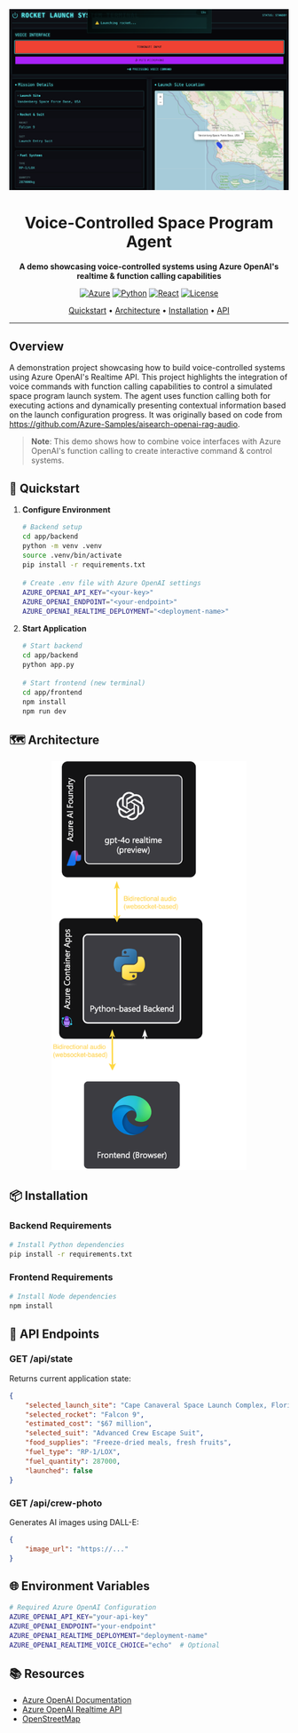 <div align="center">
  <img src="preview.png" width="700"/>
  <h1>Voice-Controlled Space Program Agent</h1>
  
  <p><strong>A demo showcasing voice-controlled systems using Azure OpenAI's realtime & function calling capabilities</strong></p>
  
  [![Azure](https://img.shields.io/badge/azure-ready-0078D4?style=flat-square)](https://azure.microsoft.com)
  [![Python](https://img.shields.io/badge/python-3.11-yellow?style=flat-square)](https://python.org)
  [![React](https://img.shields.io/badge/react-18-blue?style=flat-square)](https://reactjs.org)
  [![License](https://img.shields.io/badge/license-MIT-green?style=flat-square)](LICENSE)
  
  [Quickstart](#-quickstart) •
  [Architecture](#%EF%B8%8F-architecture) •
  [Installation](#-installation) •
  [API](#-api-endpoints)
</div>

---

## Overview

A demonstration project showcasing how to build voice-controlled systems using Azure OpenAI's Realtime API. This project highlights the integration of voice commands with function calling capabilities to control a simulated space program launch system. The agent uses function calling both for executing actions and dynamically presenting contextual information based on the launch configuration progress. It was originally based on code from https://github.com/Azure-Samples/aisearch-openai-rag-audio.

> **Note**: This demo shows how to combine voice interfaces with Azure OpenAI's function calling to create interactive command & control systems.

## 🚀 Quickstart

1. **Configure Environment**
   ```bash
   # Backend setup
   cd app/backend
   python -m venv .venv
   source .venv/bin/activate
   pip install -r requirements.txt
   
   # Create .env file with Azure OpenAI settings
   AZURE_OPENAI_API_KEY="<your-key>"
   AZURE_OPENAI_ENDPOINT="<your-endpoint>"
   AZURE_OPENAI_REALTIME_DEPLOYMENT="<deployment-name>"
   ```

2. **Start Application**
   ```bash
   # Start backend
   cd app/backend
   python app.py
   
   # Start frontend (new terminal)
   cd app/frontend
   npm install
   npm run dev
   ```

## 🗺️ Architecture

<div align="center">
  <img src="architecture.png" width="350"/>
</div>

## 📦 Installation

### Backend Requirements
```bash
# Install Python dependencies
pip install -r requirements.txt
```

### Frontend Requirements
```bash
# Install Node dependencies
npm install
```

## 🔌 API Endpoints

### GET /api/state
Returns current application state:
```json
{
    "selected_launch_site": "Cape Canaveral Space Launch Complex, Florida",
    "selected_rocket": "Falcon 9",
    "estimated_cost": "$67 million",
    "selected_suit": "Advanced Crew Escape Suit",
    "food_supplies": "Freeze-dried meals, fresh fruits",
    "fuel_type": "RP-1/LOX",
    "fuel_quantity": 287000,
    "launched": false
}
```

### GET /api/crew-photo
Generates AI images using DALL-E:
```json
{
    "image_url": "https://..."
}
```

## 🌐 Environment Variables

```bash
# Required Azure OpenAI Configuration
AZURE_OPENAI_API_KEY="your-api-key"
AZURE_OPENAI_ENDPOINT="your-endpoint"
AZURE_OPENAI_REALTIME_DEPLOYMENT="deployment-name"
AZURE_OPENAI_REALTIME_VOICE_CHOICE="echo"  # Optional
```

## 📚 Resources

- [Azure OpenAI Documentation](https://learn.microsoft.com/azure/cognitive-services/openai/)
- [Azure OpenAI Realtime API](https://learn.microsoft.com/en-us/azure/ai-services/openai/realtime-audio-quickstart)
- [OpenStreetMap](https://www.openstreetmap.org)
